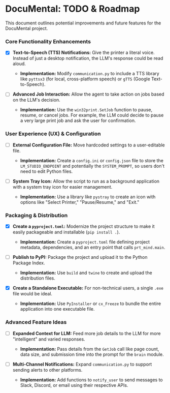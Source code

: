 
# DocuMental: TODO & Roadmap

This document outlines potential improvements and future features for the DocuMental project.

### Core Functionality Enhancements

- [x] **Text-to-Speech (TTS) Notifications:** Give the printer a literal voice. Instead of just a desktop notification, the LLM's response could be read aloud.
    - **Implementation:** Modify `communication.py` to include a TTS library like `pyttsx3` (for local, cross-platform speech) or `gTTS` (Google Text-to-Speech).

- [ ] **Advanced Job Interaction:** Allow the agent to take action on jobs based on the LLM's decision.
    - **Implementation:** Use the `win32print.SetJob` function to pause, resume, or cancel jobs. For example, the LLM could decide to pause a very large print job and ask the user for confirmation.

### User Experience (UX) & Configuration

- [ ] **External Configuration File:** Move hardcoded settings to a user-editable file.
    - **Implementation:** Create a `config.ini` or `config.json` file to store the `LM_STUDIO_ENDPOINT` and potentially the `SYSTEM_PROMPT`, so users don't need to edit Python files.

- [ ] **System Tray Icon:** Allow the script to run as a background application with a system tray icon for easier management.
    - **Implementation:** Use a library like `pystray` to create an icon with options like "Select Printer," "Pause/Resume," and "Exit."

### Packaging & Distribution

- [x] **Create a `pyproject.toml`:** Modernize the project structure to make it easily packageable and installable (`pip install .`).
    - **Implementation:** Create a `pyproject.toml` file defining project metadata, dependencies, and an entry point that calls `prt_mind.main`.

- [ ] **Publish to PyPI:** Package the project and upload it to the Python Package Index.
    - **Implementation:** Use `build` and `twine` to create and upload the distribution files.

- [x] **Create a Standalone Executable:** For non-technical users, a single `.exe` file would be ideal.
    - **Implementation:** Use `PyInstaller` or `cx_Freeze` to bundle the entire application into one executable file.

### Advanced Feature Ideas

- [ ] **Expanded Context for LLM:** Feed more job details to the LLM for more "intelligent" and varied responses.
    - **Implementation:** Pass details from the `GetJob` call like page count, data size, and submission time into the prompt for the `brain` module.

- [ ] **Multi-Channel Notifications:** Expand `communication.py` to support sending alerts to other platforms.
    - **Implementation:** Add functions to `notify_user` to send messages to Slack, Discord, or email using their respective APIs.
